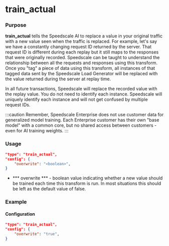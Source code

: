 # train_actual

### Purpose

**train_actual** tells the Speedscale AI to replace a value in your original traffic with a new value seen when the traffic is replaced. For example, let's say we have a constantly changing request ID returned by the server. That request ID is different during each replay but it still maps to the responses that were originally recorded. Speedscale can be taught to understand the relationship between all the requests and responses using this transform. Once you "tag" a piece of data using this transform, all instances of that tagged data sent by the Speedscale Load Generator will be replaced with the value returned during the server at replay time.

In all future transactions, Speedscale will replace the recorded value with the replay value. You do not need to identify each instance. Speedscale will uniquely identify each instance and will not get confused by multiple request IDs.

:::caution
Remember, Speedscale Enterprise does not use customer data for generalized model training. Each Enterprise customer has their own "base model" with a common core, but no shared access between customers - even for AI training weights.
:::

### Usage

```json
"type": "train_actual",
"config": {
    "overwrite": "<boolean>",
}
```

- *** overwrite *** - boolean value indicating whether a new value should be trained each time this transform is run. In most situations this should be left as the default value of false.

### Example

#### Configuration

```json
"type": "train_actual",
"config": {
    "overwrite": "true",
}
```
